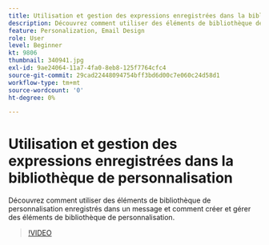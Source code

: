 ```yaml
---
title: Utilisation et gestion des expressions enregistrées dans la bibliothèque de personnalisation
description: Découvrez comment utiliser des éléments de bibliothèque de personnalisation enregistrés dans un message et comment créer et gérer des éléments de bibliothèque de personnalisation.
feature: Personalization, Email Design
role: User
level: Beginner
kt: 9806
thumbnail: 340941.jpg
exl-id: 9ae24064-11a7-4fa0-8eb8-125f7764cfc4
source-git-commit: 29cad22448094754bff3bd6d00c7e060c24d58d1
workflow-type: tm+mt
source-wordcount: '0'
ht-degree: 0%

---
```


# Utilisation et gestion des expressions enregistrées dans la bibliothèque de personnalisation

Découvrez comment utiliser des éléments de bibliothèque de personnalisation enregistrés dans un message et comment créer et gérer des éléments de bibliothèque de personnalisation.

>[!VIDEO](https://video.tv.adobe.com/v/340941?quality=12&learn=on)
